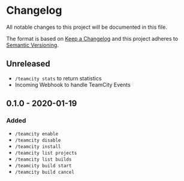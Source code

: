 # Changelog
All notable changes to this project will be documented in this file.

The format is based on [Keep a Changelog](http://keepachangelog.com/en/1.0.0/)
and this project adheres to [Semantic Versioning](http://semver.org/spec/v2.0.0.html).

## Unreleased
- `/teamcity stats` to return statistics
- Incoming Webhook to handle TeamCity Events

## 0.1.0 - 2020-01-19
### Added
- `/teamcity enable`
- `/teamcity disable`
- `/teamcity install`
- `/teamcity list projects`
- `/teamcity list builds`
- `/teamcity build start`
- `/teamcity build cancel`
